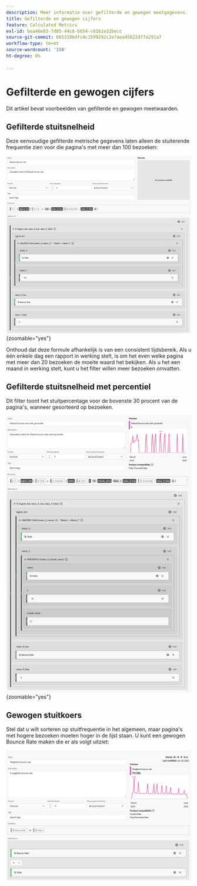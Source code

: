 ```yaml
---
description: Meer informatie over gefilterde en gewogen meetgegevens.
title: Gefilterde en gewogen cijfers
feature: Calculated Metrics
exl-id: bea46e03-7d05-44c8-b654-c61b1e32becc
source-git-commit: 665319bdfc4c1599292c2e7aea45622d77a291a7
workflow-type: tm+mt
source-wordcount: '158'
ht-degree: 0%

---
```


# Gefilterde en gewogen cijfers

Dit artikel bevat voorbeelden van gefilterde en gewogen meetwaarden.

## Gefilterde stuitsnelheid

Deze eenvoudige gefilterde metrische gegevens laten alleen de stuiterende frequentie zien voor die pagina&#39;s met meer dan 100 bezoeken:

![ Gefilterde het stuiteren tarief ](assets/filtered-bounce-rate.png){zoomable="yes"}

Onthoud dat deze formule afhankelijk is van een consistent tijdsbereik. Als u één enkele dag een rapport in werking stelt, is om het even welke pagina met meer dan 20 bezoeken de moeite waard het bekijken. Als u het een maand in werking stelt, kunt u het filter willen meer bezoeken omvatten.

## Gefilterde stuitsnelheid met percentiel

Dit filter toont het stuitpercentage voor de bovenste 30 procent van de pagina&#39;s, wanneer gesorteerd op bezoeken.

![ Gefilterde het stuiteren tarief met percentiel ](assets/filtered-bounce-rate-with-percentile.png){zoomable="yes"}

## Gewogen stuitkoers

Stel dat u wilt sorteren op stuitfrequentie in het algemeen, maar pagina&#39;s met hogere bezoeken moeten hoger in de lijst staan. U kunt een gewogen Bounce Rate maken die er als volgt uitziet:

![](assets/weighted-bounce-rate.png)
